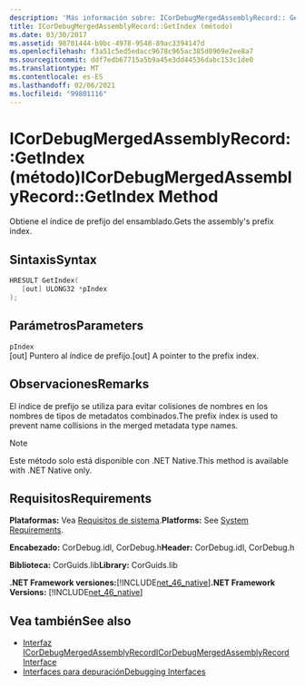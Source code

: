 ```yaml
---
description: 'Más información sobre: ICorDebugMergedAssemblyRecord:: GetIndex (método)'
title: ICorDebugMergedAssemblyRecord::GetIndex (método)
ms.date: 03/30/2017
ms.assetid: 98701444-b9bc-4978-9548-89ac3394147d
ms.openlocfilehash: f3a51c5ed5edacc9678c965ac385d0969e2ee8a7
ms.sourcegitcommit: ddf7edb67715a5b9a45e3dd44536dabc153c1de0
ms.translationtype: MT
ms.contentlocale: es-ES
ms.lasthandoff: 02/06/2021
ms.locfileid: "99801116"
---
```

# <a name="icordebugmergedassemblyrecordgetindex-method"></a><span data-ttu-id="52283-103">ICorDebugMergedAssemblyRecord::GetIndex (método)</span><span class="sxs-lookup"><span data-stu-id="52283-103">ICorDebugMergedAssemblyRecord::GetIndex Method</span></span>

<span data-ttu-id="52283-104">Obtiene el índice de prefijo del ensamblado.</span><span class="sxs-lookup"><span data-stu-id="52283-104">Gets the assembly's prefix index.</span></span>  
  
## <a name="syntax"></a><span data-ttu-id="52283-105">Sintaxis</span><span class="sxs-lookup"><span data-stu-id="52283-105">Syntax</span></span>  
  
```cpp  
HRESULT GetIndex(  
   [out] ULONG32 *pIndex  
);  
```  
  
## <a name="parameters"></a><span data-ttu-id="52283-106">Parámetros</span><span class="sxs-lookup"><span data-stu-id="52283-106">Parameters</span></span>  

 `pIndex`  
 <span data-ttu-id="52283-107">[out] Puntero al índice de prefijo.</span><span class="sxs-lookup"><span data-stu-id="52283-107">[out] A pointer to the prefix index.</span></span>  
  
## <a name="remarks"></a><span data-ttu-id="52283-108">Observaciones</span><span class="sxs-lookup"><span data-stu-id="52283-108">Remarks</span></span>  

 <span data-ttu-id="52283-109">El índice de prefijo se utiliza para evitar colisiones de nombres en los nombres de tipos de metadatos combinados.</span><span class="sxs-lookup"><span data-stu-id="52283-109">The prefix index is used to prevent name collisions in the merged metadata type names.</span></span>  
  
> [!NOTE]
> <span data-ttu-id="52283-110">Este método solo está disponible con .NET Native.</span><span class="sxs-lookup"><span data-stu-id="52283-110">This method is available with .NET Native only.</span></span>  
  
## <a name="requirements"></a><span data-ttu-id="52283-111">Requisitos</span><span class="sxs-lookup"><span data-stu-id="52283-111">Requirements</span></span>  

 <span data-ttu-id="52283-112">**Plataformas:** Vea [Requisitos de sistema](../../get-started/system-requirements.md).</span><span class="sxs-lookup"><span data-stu-id="52283-112">**Platforms:** See [System Requirements](../../get-started/system-requirements.md).</span></span>  
  
 <span data-ttu-id="52283-113">**Encabezado:** CorDebug.idl, CorDebug.h</span><span class="sxs-lookup"><span data-stu-id="52283-113">**Header:** CorDebug.idl, CorDebug.h</span></span>  
  
 <span data-ttu-id="52283-114">**Biblioteca:** CorGuids.lib</span><span class="sxs-lookup"><span data-stu-id="52283-114">**Library:** CorGuids.lib</span></span>  
  
 <span data-ttu-id="52283-115">**.NET Framework versiones:**[!INCLUDE[net_46_native](../../../../includes/net-46-native-md.md)]</span><span class="sxs-lookup"><span data-stu-id="52283-115">**.NET Framework Versions:** [!INCLUDE[net_46_native](../../../../includes/net-46-native-md.md)]</span></span>  
  
## <a name="see-also"></a><span data-ttu-id="52283-116">Vea también</span><span class="sxs-lookup"><span data-stu-id="52283-116">See also</span></span>

- [<span data-ttu-id="52283-117">Interfaz ICorDebugMergedAssemblyRecord</span><span class="sxs-lookup"><span data-stu-id="52283-117">ICorDebugMergedAssemblyRecord Interface</span></span>](icordebugmergedassemblyrecord-interface.md)
- [<span data-ttu-id="52283-118">Interfaces para depuración</span><span class="sxs-lookup"><span data-stu-id="52283-118">Debugging Interfaces</span></span>](debugging-interfaces.md)
